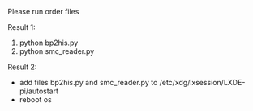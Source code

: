 Please run order files

Result 1:
  1. python bp2his.py
  2. python smc_reader.py
  
Result 2:
  - add files bp2his.py and smc_reader.py to /etc/xdg/lxsession/LXDE-pi/autostart
  - reboot os
